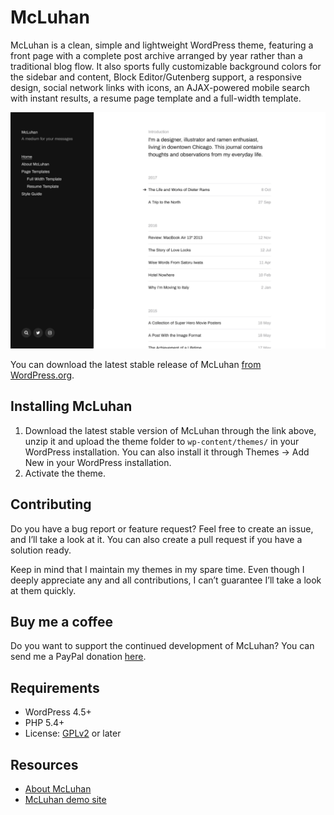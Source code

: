 # McLuhan

McLuhan is a clean, simple and lightweight WordPress theme, featuring a front page with a complete post archive arranged by year rather than a traditional blog flow. It also sports fully customizable background colors for the sidebar and content, Block Editor/Gutenberg support, a responsive design, social network links with icons, an AJAX-powered mobile search with instant results, a resume page template and a full-width template.

![McLuhan](https://github.com/andersnoren/mcluhan/blob/master/screenshot.png)

You can download the latest stable release of McLuhan [from WordPress.org](https://wordpress.org/themes/mcluhan/).

## Installing McLuhan
1. Download the latest stable version of McLuhan through the link above, unzip it and upload the theme folder to `wp-content/themes/` in your WordPress installation. You can also install it through Themes → Add New in your WordPress installation.
2. Activate the theme.

## Contributing
Do you have a bug report or feature request? Feel free to create an issue, and I’ll take a look at it. You can also create a pull request if you have a solution ready. 

Keep in mind that I maintain my themes in my spare time. Even though I deeply appreciate any and all contributions, I can’t guarantee I’ll take a look at them quickly.

## Buy me a coffee
Do you want to support the continued development of McLuhan? You can send me a PayPal donation [here](https://www.paypal.com/cgi-bin/webscr?cmd=_donations&business=anders%40andersnoren%2ese&lc=US&item_name=Free%20WordPress%20Themes%20from%20Anders%20Noren&currency_code=USD&bn=PP%2dDonationsBF%3abtn_donateCC_LG%2egif%3aNonHosted).

## Requirements
- WordPress 4.5+
- PHP 5.4+
- License: [GPLv2](https://www.gnu.org/licenses/gpl-2.0.html) or later

## Resources
- [About McLuhan](https://andersnoren.se/teman/mcluhan-wordpress-theme/)
- [McLuhan demo site](https://andersnoren.se/themes/mcluhan/)